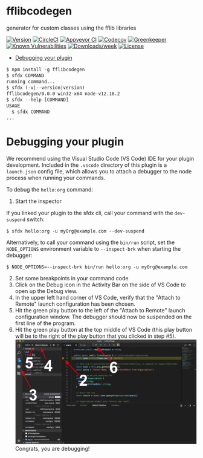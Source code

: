 fflibcodegen
============

generator for custom classes using the fflib libraries

[![Version](https://img.shields.io/npm/v/fflibcodegen.svg)](https://npmjs.org/package/fflibcodegen)
[![CircleCI](https://circleci.com/gh/https://github.com/paulroberttaylor/https://github.com/paulroberttaylor/fflibcodegen/tree/master.svg?style=shield)](https://circleci.com/gh/https://github.com/paulroberttaylor/https://github.com/paulroberttaylor/fflibcodegen/tree/master)
[![Appveyor CI](https://ci.appveyor.com/api/projects/status/github/https://github.com/paulroberttaylor/https://github.com/paulroberttaylor/fflibcodegen?branch=master&svg=true)](https://ci.appveyor.com/project/heroku/fflibcodegen/branch/master)
[![Codecov](https://codecov.io/gh/https://github.com/paulroberttaylor/https://github.com/paulroberttaylor/fflibcodegen/branch/master/graph/badge.svg)](https://codecov.io/gh/https://github.com/paulroberttaylor/https://github.com/paulroberttaylor/fflibcodegen)
[![Greenkeeper](https://badges.greenkeeper.io/https://github.com/paulroberttaylor/https://github.com/paulroberttaylor/fflibcodegen.svg)](https://greenkeeper.io/)
[![Known Vulnerabilities](https://snyk.io/test/github/https://github.com/paulroberttaylor/https://github.com/paulroberttaylor/fflibcodegen/badge.svg)](https://snyk.io/test/github/https://github.com/paulroberttaylor/https://github.com/paulroberttaylor/fflibcodegen)
[![Downloads/week](https://img.shields.io/npm/dw/fflibcodegen.svg)](https://npmjs.org/package/fflibcodegen)
[![License](https://img.shields.io/npm/l/fflibcodegen.svg)](https://github.com/https://github.com/paulroberttaylor/https://github.com/paulroberttaylor/fflibcodegen/blob/master/package.json)

<!-- toc -->
* [Debugging your plugin](#debugging-your-plugin)
<!-- tocstop -->
<!-- install -->
<!-- usage -->
```sh-session
$ npm install -g fflibcodegen
$ sfdx COMMAND
running command...
$ sfdx (-v|--version|version)
fflibcodegen/0.0.0 win32-x64 node-v12.18.2
$ sfdx --help [COMMAND]
USAGE
  $ sfdx COMMAND
...
```
<!-- usagestop -->
<!-- commands -->

<!-- commandsstop -->
<!-- debugging-your-plugin -->
# Debugging your plugin
We recommend using the Visual Studio Code (VS Code) IDE for your plugin development. Included in the `.vscode` directory of this plugin is a `launch.json` config file, which allows you to attach a debugger to the node process when running your commands.

To debug the `hello:org` command: 
1. Start the inspector
  
If you linked your plugin to the sfdx cli, call your command with the `dev-suspend` switch: 
```sh-session
$ sfdx hello:org -u myOrg@example.com --dev-suspend
```
  
Alternatively, to call your command using the `bin/run` script, set the `NODE_OPTIONS` environment variable to `--inspect-brk` when starting the debugger:
```sh-session
$ NODE_OPTIONS=--inspect-brk bin/run hello:org -u myOrg@example.com
```

2. Set some breakpoints in your command code
3. Click on the Debug icon in the Activity Bar on the side of VS Code to open up the Debug view.
4. In the upper left hand corner of VS Code, verify that the "Attach to Remote" launch configuration has been chosen.
5. Hit the green play button to the left of the "Attach to Remote" launch configuration window. The debugger should now be suspended on the first line of the program. 
6. Hit the green play button at the top middle of VS Code (this play button will be to the right of the play button that you clicked in step #5).
<br><img src=".images/vscodeScreenshot.png" width="480" height="278"><br>
Congrats, you are debugging!
